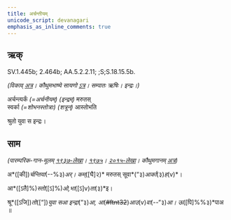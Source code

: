 ```yaml
---
title: अर्चन्तीयम्  
unicode_script: devanagari  
emphasis_as_inline_comments: true
---   
```


## ऋक्

SV.1.445b; 2.464b; AA.5.2.2.11; ;S;S.18.15.5b.

*(विकाव् [अत्र](https://sa.wikisource.org/wiki/%25E0%25A4%25B8%25E0%25A4%25BE%25E0%25A4%25AE%25E0%25A4%25B5%25E0%25A5%2587%25E0%25A4%25A6%25E0%25A4%2583/%25E0%25A4%2595%25E0%25A5%258C%25E0%25A4%25A5%25E0%25A5%2581%25E0%25A4%25AE%25E0%25A5%2580%25E0%25A4%25AF%25E0%25A4%25BE/%25E0%25A4%25B8%25E0%25A4%2582%25E0%25A4%25B9%25E0%25A4%25BF%25E0%25A4%25A4%25E0%25A4%25BE/%25E0%25A4%25AA%25E0%25A5%2582%25E0%25A4%25B0%25E0%25A5%258D%25E0%25A4%25B5%25E0%25A4%25BE%25E0%25A4%25B0%25E0%25A5%258D%25E0%25A4%259A%25E0%25A4%25BF%25E0%25A4%2595%25E0%25A4%2583/%25E0%25A4%259B%25E0%25A4%25A8%25E0%25A5%258D%25E0%25A4%25A6_%25E0%25A4%2586%25E0%25A4%25B0%25E0%25A5%258D%25E0%25A4%259A%25E0%25A4%25BF%25E0%25A4%2595%25E0%25A4%2583/1.1.5_%25E0%25A4%25AA%25E0%25A4%259E%25E0%25A5%258D%25E0%25A4%259A%25E0%25A4%25AE%25E0%25A4%25AA%25E0%25A5%258D%25E0%25A4%25B0%25E0%25A4%25AA%25E0%25A4%25BE%25E0%25A4%25A0%25E0%25A4%2595%25E0%25A4%2583/1.1.5.6_%25E0%25A4%25B7%25E0%25A4%25B7%25E0%25A5%258D%25E0%25A4%25A0%25E0%25A5%2580_%25E0%25A4%25A6%25E0%25A4%25B6%25E0%25A4%25A4%25E0%25A4%25BF%25E0%25A4%2583&sa=D&ust=1542425956275000)। कौथुमभाष्ये सायणो [ऽत्र](https://archive.org/details/SamaVedaSanhitaWithSayanabhashyaVolume1SatyavrataSamasrami1874bis/page/n959&sa=D&ust=1542425956276000)। सम्पातः ऋषिः। इन्द्रः।)*

अर्चन्त्यर्कं *(=अर्चनीयम्)* *(इन्द्रम्)* मरुतस्  
स्वर्का *(=शोभनस्तोत्राः)* *(शत्रून्)* आस्तोभति

श्रुतो युवा स इन्द्रः।

## साम

*(पारम्परिक-गान-मूलम् [१९३७-लेखा](https://archive.org/stream/sAmaveda-jaiminIya-paravastu-paramparA-docs/sAmaveda-paravastu-1937%23page/n9/mode/1up&sa=D&ust=1542425956276000)। [१९७५](https://archive.org/stream/sAmaveda-jaiminIya-paravastu-paramparA-docs/sAmaveda-paravastu-1975%23page/n9/mode/1up&sa=D&ust=1542425956277000)। [२०१५-लेखा](https://archive.org/stream/sAmaveda-jaiminIya-paravastu-paramparA-docs/VIVAAHA%2520UPANAYANA%2520SAAMAANI%23page/n4/mode/1up&sa=D&ust=1542425956277000)। कौथुमगानम् [अत्र](https://archive.org/details/SamaVedaSanhitaWithSayanabhashyaVolume1SatyavrataSamasrami1874bis/page/n959&sa=D&ust=1542425956277000))*

अ*([की])*र्चन्तिया*(--%३)*अर्।  कम्*([घै]२)* मरुतस् सूवा*(“३)*आर्का*(३)*ह*(v)*।

आ*([ऽतै]%)*स्तो*([ऽ]%)*ओ,भा*([ऽ]v)*ता*(३)*इ।

श्रू*([ऽजि])*तो*([“])*युवा सआ इन्द्रा*(“३)*आ, आ*(~~#ftnt32~~)*आउ*(v)*वा*(--“३)*आ।  ऊ*([पि]%%३)*पाअ ॥